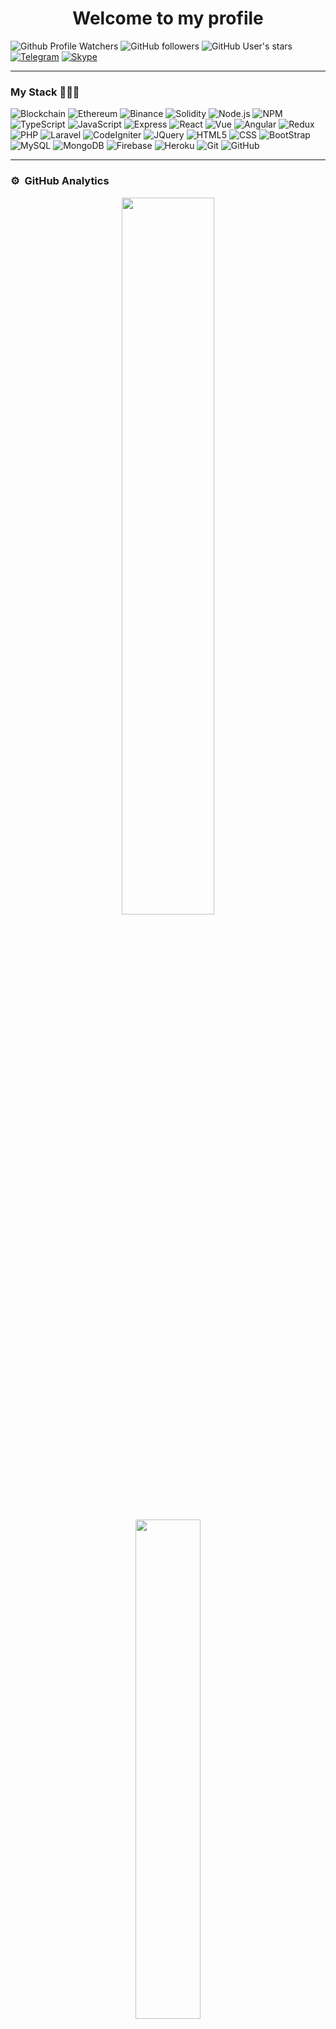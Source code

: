 <h1 align="center">Welcome to my profile</h1>

![Github Profile Watchers](https://komarev.com/ghpvc/?username=supercoolx&label=Profile%20views&color=0e75b6&style=flat)
![GitHub followers](https://img.shields.io/github/followers/supercoolx)
![GitHub User's stars](https://img.shields.io/github/stars/supercoolx)
&nbsp;&nbsp;&nbsp;
[![Telegram](https://img.shields.io/badge/-Telegram-555555?style=flat&logo=telegram)](https://t.me/fatal_furi)
[![Skype](https://img.shields.io/badge/-Skype-555555?style=flat&logo=skype)](https://join.skype.com/invite/ynXw0ETpNLE1)

---

### My Stack 💪💪💪

![Blockchain](https://img.shields.io/badge/-Blockchain-333333?style=flat&logo=bitcoin)
![Ethereum](https://img.shields.io/badge/-Ethereum-333333?style=flat&logo=ethereum)
![Binance](https://img.shields.io/badge/-Binance-333333?style=flat&logo=binance)
![Solidity](https://img.shields.io/badge/-Solidity-333333?style=flat&logo=solidity&logoColor=228475)
![Node.js](https://img.shields.io/badge/-Node.js-333333?style=flat&logo=node.js)
![NPM](https://img.shields.io/badge/-NPM-333333?style=flat&logo=npm)
![TypeScript](https://img.shields.io/badge/-TypeScript-333333?style=flat&logo=typescript)
![JavaScript](https://img.shields.io/badge/-JavaScript-333333?style=flat&logo=javascript)
![Express](https://img.shields.io/badge/-Express-333333?style=flat&logo=express)
![React](https://img.shields.io/badge/-React-333333?style=flat&logo=react)
![Vue](https://img.shields.io/badge/-Vue-333333?style=flat&logo=v)
![Angular](https://img.shields.io/badge/-Angular-333333?style=flat&logo=angular)
![Redux](https://img.shields.io/badge/-Redux-333333?style=flat&logo=redux)
![PHP](https://img.shields.io/badge/-PHP-333333?style=flat&logo=PHP)
![Laravel](https://img.shields.io/badge/-Laravel-333333?style=flat&logo=Laravel)
![CodeIgniter](https://img.shields.io/badge/-CodeIgniter-333333?style=flat&logo=CodeIgniter)
![JQuery](https://img.shields.io/badge/-JQuery-333333?style=flat&logo=jquery)
![HTML5](https://img.shields.io/badge/-HTML5-333333?style=flat&logo=HTML5)
![CSS](https://img.shields.io/badge/-CSS-333333?style=flat&logo=CSS3&logoColor=1572B6)
![BootStrap](https://img.shields.io/badge/-BootStrap-333333?style=flat&logo=bootstrap&logoColor=1572B6)
![MySQL](https://img.shields.io/badge/-MySQL-333333?style=flat&logo=mysql)
![MongoDB](https://img.shields.io/badge/-MongoDB-333333?style=flat&logo=mongodb)
![Firebase](https://img.shields.io/badge/-Firebase-333333?style=flat&logo=firebase)
![Heroku](https://img.shields.io/badge/-Heroku-333333?style=flat&logo=heroku)
![Git](https://img.shields.io/badge/-Git-333333?style=flat&logo=git)
![GitHub](https://img.shields.io/badge/-GitHub-333333?style=flat&logo=github)

---
### ⚙️ &nbsp;GitHub Analytics

<p align="center">
  <img src="https://github-readme-stats-eight-theta.vercel.app/api?username=supercoolx&show_icons=true&theme=algolia&include_all_commits=true&count_private=true" width="54.25%"/>
  <img src="https://github-readme-stats-eight-theta.vercel.app/api/top-langs/?username=supercoolx&layout=compact&langs_count=6&theme=algolia" width="45.25%"/>
</p>

----
Credits: [supercoolx](https://github.com/supercoolx)

Last Edited on: 12/09/2021 

